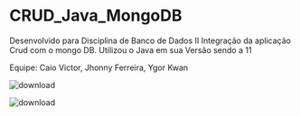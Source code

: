 # CRUD_Java_MongoDB

Desenvolvido para Disciplina de  Banco de Dados II Integração da aplicação Crud com o mongo DB. Utilizou o Java em sua Versão sendo a 11

Equipe: Caio Victor, Jhonny Ferreira, Ygor Kwan

![download](https://user-images.githubusercontent.com/88592898/207712013-552fccb9-456c-4235-9ac4-e93fc47ce74d.png)

![download](https://user-images.githubusercontent.com/88592898/207712053-a6090607-a706-4a81-81eb-9a381f5b48a1.jpg)
